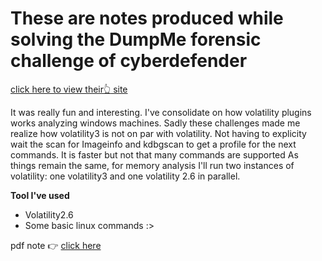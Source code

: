 # These are notes produced while solving the DumpMe forensic challenge of cyberdefender
[click here to view their:point_up_2: site](https://cyberdefenders.org/ "cyberdefender")

It was really fun and interesting. I've consolidate on how volatility plugins works analyzing windows machines. Sadly these challenges made me realize how volatility3 is not on par with volatility. Not having to explicity wait the scan for Imageinfo and kdbgscan to get a profile for the next commands. It is faster but not that many commands are supported
As things remain the same, for memory analysis I'll run two instances of volatility: one volatility3 and one volatility 2.6 in parallel.

**Tool I've used**
* Volatility2.6
* Some basic linux commands :>

pdf note :point_right: [click here](./DumpMe_Forensics.pdf)
